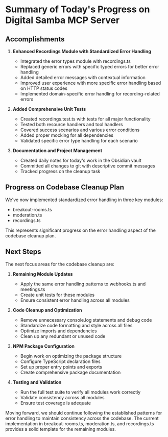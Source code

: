 # Summary of Today's Progress on Digital Samba MCP Server

## Accomplishments

1. **Enhanced Recordings Module with Standardized Error Handling**
   - Integrated the error types module with recordings.ts
   - Replaced generic errors with specific typed errors for better error handling
   - Added detailed error messages with contextual information
   - Improved user experience with more specific error handling based on HTTP status codes
   - Implemented domain-specific error handling for recording-related errors

2. **Added Comprehensive Unit Tests**
   - Created recordings.test.ts with tests for all major functionality
   - Tested both resource handlers and tool handlers
   - Covered success scenarios and various error conditions
   - Added proper mocking for all dependencies
   - Validated specific error type handling for each scenario

3. **Documentation and Project Management**
   - Created daily notes for today's work in the Obsidian vault
   - Committed all changes to git with descriptive commit messages
   - Tracked progress on the cleanup task

## Progress on Codebase Cleanup Plan

We've now implemented standardized error handling in three key modules:
- breakout-rooms.ts
- moderation.ts
- recordings.ts

This represents significant progress on the error handling aspect of the codebase cleanup plan.

## Next Steps

The next focus areas for the codebase cleanup are:

1. **Remaining Module Updates**
   - Apply the same error handling patterns to webhooks.ts and meetings.ts
   - Create unit tests for these modules
   - Ensure consistent error handling across all modules

2. **Code Cleanup and Optimization**
   - Remove unnecessary console.log statements and debug code
   - Standardize code formatting and style across all files
   - Optimize imports and dependencies
   - Clean up any redundant or unused code

3. **NPM Package Configuration**
   - Begin work on optimizing the package structure
   - Configure TypeScript declaration files
   - Set up proper entry points and exports
   - Create comprehensive package documentation

4. **Testing and Validation**
   - Run the full test suite to verify all modules work correctly
   - Validate consistency across all modules
   - Ensure test coverage is adequate

Moving forward, we should continue following the established patterns for error handling to maintain consistency across the codebase. The current implementation in breakout-rooms.ts, moderation.ts, and recordings.ts provides a solid template for the remaining modules.
